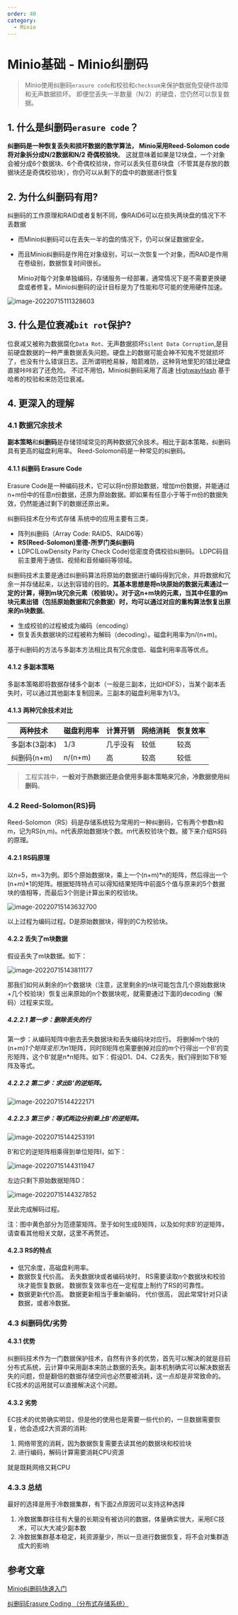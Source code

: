 ```yaml
---
order: 40
category:
  - Minio
---
```


# Minio基础 - Minio纠删码

> Minio使用纠删码`erasure code`和校验和`checksum`来保护数据免受硬件故障和无声数据损坏。 即便您丢失一半数量（N/2）的硬盘，您仍然可以恢复数据。

## 1. 什么是纠删码`erasure code`？

**纠删码是一种恢复丢失和损坏数据的数学算法， Minio采用Reed-Solomon code将对象拆分成N/2数据和N/2 奇偶校验块**。 这就意味着如果是12块盘，一个对象会被分成6个数据块、6个奇偶校验块，你可以丢失任意6块盘（不管其是存放的数据块还是奇偶校验块），你仍可以从剩下的盘中的数据进行恢复

## 2. 为什么纠删码有用?

纠删码的工作原理和RAID或者复制不同，像RAID6可以在损失两块盘的情况下不丢数据

- 而Minio纠删码可以在丢失一半的盘的情况下，仍可以保证数据安全。

-  而且Minio纠删码是作用在对象级别，可以一次恢复一个对象，而RAID是作用在卷级别，数据恢复时间很长。

   Minio对每个对象单独编码，存储服务一经部署，通常情况下是不需要更换硬盘或者修复。Minio纠删码的设计目标是为了性能和尽可能的使用硬件加速。

![image-20220715111328603](https://zszblog.oss-cn-beijing.aliyuncs.com/zszblog/image-20220715111328603.png)

## 3. 什么是位衰减`bit rot`保护?

位衰减又被称为数据腐化`Data Rot`、无声数据损坏`Silent Data Corruption`,是目前硬盘数据的一种严重数据丢失问题。硬盘上的数据可能会神不知鬼不觉就损坏了，也没有什么错误日志。正所谓明枪易躲，暗箭难防，这种背地里犯的错比硬盘直接咔咔宕了还危险。 不过不用怕，Minio纠删码采用了高速 [HighwayHash](https://github.com/minio/highwayhash) 基于哈希的校验和来防范位衰减。

## 4. 更深入的理解

### 4.1 数据冗余技术

**副本策略**和**纠删码**是存储领域常见的两种数据冗余技术。相比于副本策略，纠删码具有更高的磁盘利用率。 Reed-Solomon码是一种常见的纠删码。

#### 4.1.1 纠删码 Erasure Code

Erasure Code是一种编码技术，它可以将n份原始数据，增加m份数据，并能通过n+m份中的任意n份数据，还原为原始数据。即如果有任意小于等于m份的数据失效，仍然能通过剩下的数据还原出来。

 纠删码技术在分布式存储 系统中的应用主要有三类，

- 阵列纠删码（Array Code: RAID5、RAID6等）
- **RS(Reed-Solomon)里德-所罗门类纠删码**
- LDPC(LowDensity Parity Check Code)低密度奇偶校验纠删码。 LDPC码目前主要用于通信、视频和音频编码等领域。

纠删码技术主要是通过纠删码算法将原始的数据进行编码得到冗余，并将数据和冗余一并存储起来，以达到容错的目的。**其基本思想是将n块原始的数据元素通过一定的计算，得到m块冗余元素（校验块）。对于这n+m块的元素，当其中任意的m块元素出错（包括原始数据和冗余数据）时，均可以通过对应的重构算法恢复出原来的n块数据**。

- 生成校验的过程被成为编码（encoding）
- 恢复丢失数据块的过程被称为解码（decoding）。磁盘利用率为n/(n+m)。

基于纠删码的方法与多副本方法相比具有冗余度低、磁盘利用率高等优点。

#### 4.1.2 多副本策略

多副本策略即将数据存储多个副本（一般是三副本，比如HDFS），当某个副本丢失时，可以通过其他副本复制回来。三副本的磁盘利用率为1/3。

#### 4.1.3 两种冗余技术对比

| 两种技术      | 磁盘利用率 | 计算开销 | 网络消耗 | 恢复效率 |
| ------------- | ---------- | -------- | -------- | -------- |
| 多副本(3副本) | 1/3        | 几乎没有 | 较低     | 较高     |
| 纠删码(n+m)   | n/(n+m)    | 高       | 较高     | 较低     |

>工程实践中，**一般对于热数据还是会使用多副本策略来冗余，冷数据使用纠删码**。

### 4.2 Reed-Solomon(RS)码

Reed-Solomon（RS）码是存储系统较为常用的一种纠删码，它有两个参数n和m，记为RS(n,m)。n代表原始数据块个数。m代表校验块个数。接下来介绍RS码的原理。

#### 4.2.1 RS码原理

以n=5，m=3为例。即5个原始数据块，乘上一个(n+m)*n的矩阵，然后得出一个(n+m)*1的矩阵。根据矩阵特点可以得知结果矩阵中前面5个值与原来的5个数据块的值相等，而最后3个则是计算出来的校验块。

![image-20220715143632700](https://zszblog.oss-cn-beijing.aliyuncs.com/zszblog/image-20220715143632700.png)

以上过程为编码过程。D是原始数据块，得到的C为校验块。

#### 4.2.2 丢失了m块数据

假设丢失了m块数据。如下：

![image-20220715143811177](https://zszblog.oss-cn-beijing.aliyuncs.com/zszblog/image-20220715143811177.png)

那我们如何从剩余的n个数据块（注意，这里剩余的n块可能包含几个原始数据块+几个校验块）恢复出来原始的n个数据块呢，就需要通过下面的decoding（解码）过程来实现。

##### 4.2.2.1 第一步：删除丢失的行

第一步：从编码矩阵中删去丢失数据块和丢失编码块对应行。 将删掉m个块的(n+m)*1个矩阵变形为n*1矩阵，同时B矩阵也需要删掉对应的m个行得出一个B'的变形矩阵，这个B'就是n*n矩阵。如下：假设D1、D4、C2丢失，我们得到如下B’矩阵及等式。

##### 4.2.2.2 第二步：求出B’的逆矩阵。

![image-20220715144222171](https://zszblog.oss-cn-beijing.aliyuncs.com/zszblog/image-20220715144222171.png)

##### 4.2.2.3 第三步：等式两边分别乘上B’的逆矩阵。

![image-20220715144253191](https://zszblog.oss-cn-beijing.aliyuncs.com/zszblog/image-20220715144253191.png)

B’和它的逆矩阵相乘得到单位矩阵I，如下：

![image-20220715144311947](https://zszblog.oss-cn-beijing.aliyuncs.com/zszblog/image-20220715144311947.png)

左边只剩下原始数据矩阵D：

![image-20220715144327852](https://zszblog.oss-cn-beijing.aliyuncs.com/zszblog/image-20220715144327852.png)

至此完成解码过程。

注：图中黄色部分为范德蒙矩阵。至于如何生成B矩阵，以及如何求B’的逆矩阵，请查看其他相关文献，这里不再赘述。

#### 4.2.3 RS的特点

- 低冗余度，高磁盘利用率。
- 数据恢复代价高。 丢失数据块或者编码块时， RS需要读取n个数据块和校验块才能恢复数据， 数据恢复效率也在一定程度上制约了RS的可靠性。
- 数据更新代价高。 数据更新相当于重新编码， 代价很高， 因此常常针对只读数据，或者冷数据。

### 4.3 纠删码优/劣势

#### 4.3.1 优势

纠删码技术作为一门数据保护技术，自然有许多的优势，首先可以解决的就是目前分布式系统，云计算中采用副本来防止数据的丢失。副本机制确实可以解决数据丢失的问题，但是翻倍的数据存储空间也必然要被消耗，这一点却是非常致命的。EC技术的运用就可以直接解决这个问题。

#### 4.3.2 劣势

EC技术的优势确实明显，但是他的使用也是需要一些代价的，一旦数据需要恢复，他会造成2大资源的消耗:

1. 网络带宽的消耗，因为数据恢复需要去读其他的数据块和校验块  
2. 进行编码，解码计算需要消耗CPU资源


就是既耗网络又耗CPU

### 4.3.3 总结

最好的选择是用于冷数据集群，有下面2点原因可以支持这种选择

1. 冷数据集群往往有大量的长期没有被访问的数据，体量确实很大，采用EC技术，可以大大减少副本数  
2. 冷数据集群基本稳定，耗资源量少，所以一旦进行数据恢复，将不会对集群造成大的影响

## 参考文章

[Minio纠删码快速入门](http://docs.minio.org.cn/docs/master/minio-erasure-code-quickstart-guide)

[纠删码Erasure Coding （分布式存储系统）](https://www.jianshu.com/p/acf0f392bac9)

